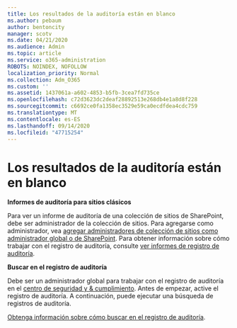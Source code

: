 ```yaml
---
title: Los resultados de la auditoría están en blanco
ms.author: pebaum
author: bentoncity
manager: scotv
ms.date: 04/21/2020
ms.audience: Admin
ms.topic: article
ms.service: o365-administration
ROBOTS: NOINDEX, NOFOLLOW
localization_priority: Normal
ms.collection: Adm_O365
ms.custom: ''
ms.assetid: 1437061a-a602-4853-b5fb-3cea7fd735ce
ms.openlocfilehash: c72d3623dc2deaf28892513e268db4e1a8d8f228
ms.sourcegitcommit: c6692ce0fa1358ec3529e59ca0ecdfdea4cdc759
ms.translationtype: MT
ms.contentlocale: es-ES
ms.lasthandoff: 09/14/2020
ms.locfileid: "47715254"
---
```

# <a name="auditing-results-are-blank"></a>Los resultados de la auditoría están en blanco

 **Informes de auditoría para sitios clásicos**
  
Para ver un informe de auditoría de una colección de sitios de SharePoint, debe ser administrador de la colección de sitios. Para agregarse como administrador, vea [agregar administradores de colección de sitios como administrador global o de SharePoint](https://go.microsoft.com/fwlink/?linkid=869390). Para obtener información sobre cómo trabajar con el registro de auditoría, consulte [ver informes de registro de auditoría](https://go.microsoft.com/fwlink/?linkid=395237). 
  
 **Buscar en el registro de auditoría**
  
Debe ser un administrador global para trabajar con el registro de auditoría en el [centro de seguridad y &amp; cumplimiento](https://protection.office.com). Antes de empezar, active el registro de auditoría. A continuación, puede ejecutar una búsqueda de registros de auditoría. 
  
[Obtenga información sobre cómo buscar en el registro de auditoría](https://go.microsoft.com/fwlink/?linkid=708432).
  

